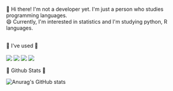 👋 Hi there! I'm not a developer yet. I'm just a person who studies programming languages.  
😄 Currently, I'm interested in statistics and I'm studying python, R languages.  
</br>

👯  I've used  👯  
</br>
<img src="https://img.shields.io/badge/python-3776AB?style=for-the-badge&logo=python&logoColor=white"></a>
<img src="https://img.shields.io/badge/java-007396?style=for-the-badge&logo=java&logoColor=white"> 
<img src="https://img.shields.io/badge/mariaDB-003545?style=for-the-badge&logo=mariaDB&logoColor=white">
<img src="https://img.shields.io/badge/github-181717?style=for-the-badge&logo=github&logoColor=white"></br>

🔭  Github Stats  🔭 

![Anurag's GitHub stats](https://github-readme-stats.vercel.app/api?username=Jhchun95&show_icons=true&theme=radical)



<!--

https://cocoon1787.tistory.com/689
https://minny27.tistory.com/10

[![Top Langs](https://github-readme-stats.vercel.app/api/top-langs/?username=Jhchun95&layout=compact)](https://github.com/anuraghazra/github-readme-stats)

**Jhchun95/Jhchun95** is a ✨ _special_ ✨ repository because its `README.md` (this file) appears on your GitHub profile.
Here are some ideas to get you started:
- 🔭 I’m currently working on ...
- 🌱 I’m currently learning ...
- 👯 I’m looking to collaborate on ...
- 🤔 I’m looking for help with ...
- 💬 Ask me about ...
- 📫 How to reach me: ...
- 😄 Pronouns: ...
- ⚡ Fun fact: ...

-->

